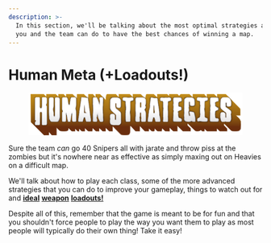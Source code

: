 ```yaml
---
description: >-
  In this section, we'll be talking about the most optimal strategies and what
  you and the team can do to have the best chances of winning a map.
---
```


# Human Meta (+Loadouts!)

<figure><img src="../../.gitbook/assets/Human Strategies.png" alt="" width="479"><figcaption></figcaption></figure>

Sure the team _can_ go 40 Snipers all with jarate and throw piss at the zombies but it's nowhere near as effective as simply maxing out on Heavies on a difficult map.&#x20;

We'll talk about how to play each class, some of the more advanced strategies that you can do to improve your gameplay, things to watch out for and [**ideal**](class-loadouts-scout-soldier-pyro.md) [**weapon**](class-loadouts-demoman-heavy-engineer.md) [**loadouts!**](class-loadouts-medic-sniper-spy.md)

Despite all of this, remember that the game is meant to be for fun and that you shouldn't force people to play the way you want them to play as most people will typically do their own thing! Take it easy!
